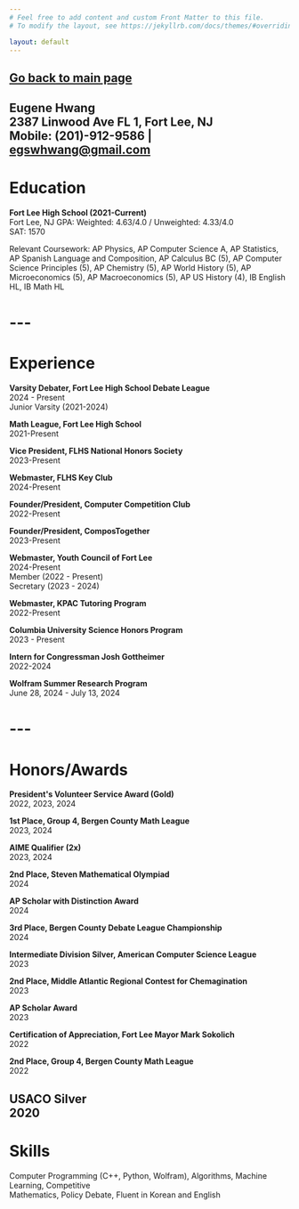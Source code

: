 ```yaml
---
# Feel free to add content and custom Front Matter to this file.
# To modify the layout, see https://jekyllrb.com/docs/themes/#overriding-theme-defaults

layout: default
---
```


## [Go back to main page][main]


**Eugene Hwang**  
2387 Linwood Ave FL 1, Fort Lee, NJ  
Mobile: (201)-912-9586 | egswhwang@gmail.com  
---

# **Education**

**Fort Lee High School (2021-Current)**  
Fort Lee, NJ     GPA: Weighted: 4.63/4.0 / Unweighted: 4.33/4.0   
SAT: 1570

Relevant Coursework: AP Physics, AP Computer Science A, AP Statistics, AP Spanish Language and Composition, AP Calculus BC (5), AP Computer Science Principles (5), AP Chemistry (5), AP World History (5), AP Microeconomics (5), AP Macroeconomics (5), AP US History (4), IB English HL, IB Math HL

# ---

# **Experience**

**Varsity Debater, Fort Lee High School Debate League**  
2024 \- Present  
             Junior Varsity (2021-2024)

**Math League, Fort Lee High School**  
2021-Present

**Vice President, FLHS National Honors Society**  
2023-Present

**Webmaster, FLHS Key Club**  
2024-Present

**Founder/President, Computer Competition Club**  
2022-Present

**Founder/President, ComposTogether**  
2023-Present

**Webmaster, Youth Council of Fort Lee**  
2024-Present  
	Member (2022 \- Present)  
	Secretary (2023 \- 2024\)

**Webmaster, KPAC Tutoring Program**  
2022-Present  

**Columbia University Science Honors Program**  
2023 \- Present

**Intern for Congressman Josh Gottheimer**  
2022-2024

**Wolfram Summer Research Program**  
June 28, 2024 \- July 13, 2024

# ---

# **Honors/Awards**

**President's Volunteer Service Award (Gold)**  
2022, 2023, 2024

**1st Place, Group 4, Bergen County Math League**  
2023, 2024

**AIME Qualifier (2x)**  
2023, 2024

**2nd Place, Steven Mathematical Olympiad**  
2024

**AP Scholar with Distinction Award**  
2024

**3rd Place, Bergen County Debate League Championship**  
2024

**Intermediate Division Silver, American Computer Science League**  
2023

**2nd Place, Middle Atlantic Regional Contest for Chemagination**   
2023

**AP Scholar Award**  
2023

**Certification of Appreciation, Fort Lee Mayor Mark Sokolich**  
2022

**2nd Place, Group 4, Bergen County Math League**  
2022

**USACO Silver**  
2020  
---

# **Skills**

Computer Programming (C++, Python, Wolfram), Algorithms, Machine Learning, Competitive  
Mathematics, Policy Debate, Fluent in Korean and English  

[main]: https://eugene-s-hwang.github.io/